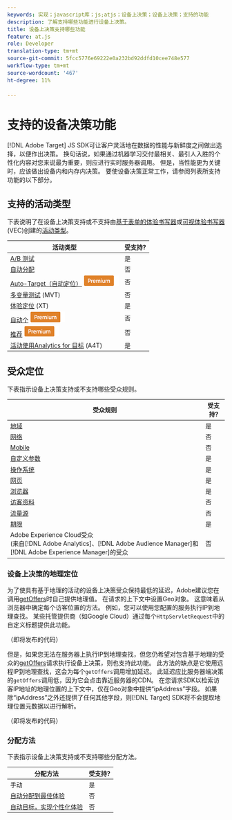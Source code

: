 ```yaml
---
keywords: 实现；javascript库；js;atjs；设备上决策；设备上决策；支持的功能
description: 了解支持哪些功能进行设备上决策。
title: 设备上决策支持哪些功能
feature: at.js
role: Developer
translation-type: tm+mt
source-git-commit: 5fcc5776e69222e0a232bd92ddfd10cee748e577
workflow-type: tm+mt
source-wordcount: '467'
ht-degree: 11%

---
```


# 支持的设备决策功能

[!DNL Adobe Target] JS SDK可让客户灵活地在数据的性能与新鲜度之间做出选择，以便作出决策。 换句话说，如果通过机器学习交付最相关、最引人入胜的个性化内容对您来说最为重要，则应进行实时服务器调用。 但是，当性能更为关键时，应该做出设备内和内存内决策。 要使设备决策正常工作，请参阅列表所支持功能的以下部分。

## 支持的活动类型

下表说明了在设备上决策支持或不支持由[基于表单的体验书写器](/help/c-experiences/form-experience-composer.md)或[可视体验书写器](/help/c-experiences/c-visual-experience-composer/visual-experience-composer.md)(VEC)创建的[活动类型](/help/c-activities/target-activities-guide.md)。

| 活动类型 | 受支持? |
| --- | --- |
| [A/B 测试](/help/c-activities/t-test-ab/test-ab.md) | 是 |
| [自动分配](/help/c-activities/automated-traffic-allocation/automated-traffic-allocation.md) | 否 |
| [Auto-Target（自动定位）](/help/c-activities/auto-target/auto-target-to-optimize.md) ![Premium](/help/assets/premium.png) | 否 |
| [多变量测试](/help/c-activities/c-multivariate-testing/multivariate-testing.md) (MVT) | 否 |
| [体验定位](/help/c-activities/t-experience-target/experience-target.md) (XT) | 是 |
| [自动个](/help/c-activities/t-automated-personalization/automated-personalization.md) ![性化](/help/assets/premium.png) | 否 |
| [推荐](/help/c-recommendations/recommendations.md)  ![Premium](/help/assets/premium.png) | 否 |
| [活动使用Analytics for 目标](/help/c-integrating-target-with-mac/a4t/a4t.md) (A4T) | 是 |

## 受众定位

下表指示设备上决策支持或不支持哪些受众规则。

| 受众规则 | 受支持? |
| --- | --- |
| [地域](/help/c-target/c-audiences/c-target-rules/geo.md) | 是 |
| [网络](/help/c-target/c-audiences/c-target-rules/network.md) | 否 |
| [Mobile](/help/c-target/c-audiences/c-target-rules/mobile.md) | 否 |
| [自定义参数](/help/c-target/c-audiences/c-target-rules/custom-parameters.md) | 是 |
| [操作系统](/help/c-target/c-audiences/c-target-rules/operating-system.md) | 是 |
| [网页](/help/c-target/c-audiences/c-target-rules/site-pages.md) | 是 |
| [浏览器](/help/c-target/c-audiences/c-target-rules/browser.md) | 是 |
| [访客资料](/help/c-target/c-audiences/c-target-rules/visitor-profile.md) | 否 |
| [流量源](/help/c-target/c-audiences/c-target-rules/traffic-sources.md) | 否 |
| [期限](/help/c-target/c-audiences/c-target-rules/time-frame.md) | 是 |
| Adobe Experience Cloud受众<br>(来自[!DNL Adobe Analytics]、[!DNL Adobe Audience Manager]和[!DNL Adobe Experience Manager]的受众 | 否 |

### 设备上决策的地理定位

为了使具有基于地理的活动的设备上决策受众保持最低的延迟，Adobe建议您在调用[getOffers](/help/c-implementing-target/c-implementing-target-for-client-side-web/adobe-target-getoffers-atjs-2.md)时自己提供地理值。 在请求的上下文中设置Geo对象。 这意味着从浏览器中确定每个访客位置的方法。 例如，您可以使用您配置的服务执行IP到地理查找。 某些托管提供商（如Google Cloud）通过每个`HttpServletRequest`中的自定义标题提供此功能。

（即将发布的代码）

但是，如果您无法在服务器上执行IP到地理查找，但您仍希望对包含基于地理的受众的[getOffers](/help/c-implementing-target/c-implementing-target-for-client-side-web/adobe-target-getoffers-atjs-2.md)请求执行设备上决策，则也支持此功能。 此方法的缺点是它使用远程IP到地理查找，这会为每个`getOffers`调用增加延迟。 此延迟应比服务器端决策的`getOffers`调用低，因为它会点击靠近服务器的CDN。 在您请求SDK以检索访客IP地址的地理位置的上下文中，仅在Geo对象中提供“ipAddress”字段。 如果除“ipAddress”之外还提供了任何其他字段，则[!DNL Target] SDK将不会提取地理位置元数据以进行解析。

（即将发布的代码）

### 分配方法

下表指示设备上决策支持或不支持哪些分配方法。

| 分配方法 | 受支持? |
| --- | --- |
| 手动 | 是 |
| [自动分配到最佳体验](/help/c-activities/automated-traffic-allocation/automated-traffic-allocation.md) | 否 |
| [自动目标，实现个性化体验](/help/c-activities/auto-target/auto-target-to-optimize.md) | 否 |
